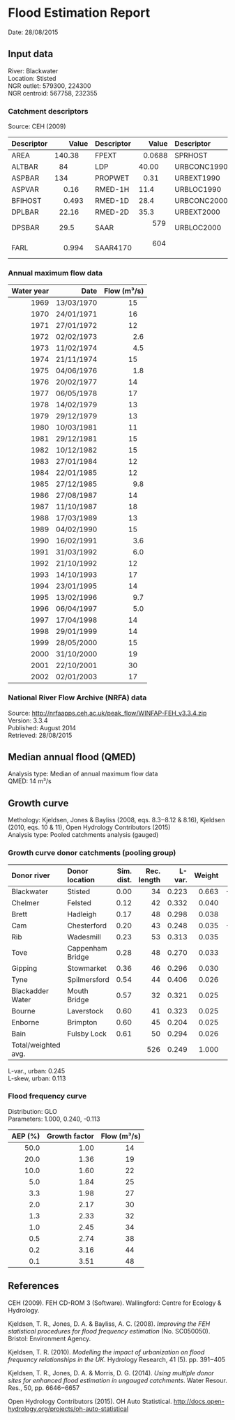 # Flood Estimation Report

Date:          28/08/2015

## Input data

River:         Blackwater  
Location:      Stisted  
NGR outlet:    579300, 224300    
NGR centroid:  567758, 232355  

### Catchment descriptors

Source:        CEH (2009)

Descriptor   |      Value | Descriptor  |      Value | Descriptor  |      Value 
:------------|-----------:|:------------|-----------:|:------------|----------:
AREA         |   140.38   | FPEXT       |     0.0688 | SPRHOST     |    39.11  
ALTBAR       |    84      | LDP         |    40.00   | URBCONC1990 |     0.573 
ASPBAR       |   134      | PROPWET     |     0.31   | URBEXT1990  |     0.0217
ASPVAR       |     0.16   | RMED-1H     |    11.4    | URBLOC1990  |     0.639 
BFIHOST      |     0.493  | RMED-1D     |    28.4    | URBCONC2000 |     0.765 
DPLBAR       |    22.16   | RMED-2D     |    35.3    | URBEXT2000  |     0.0255
DPSBAR       |    29.5    | SAAR        |   579      | URBLOC2000  |     0.551 
FARL         |     0.994  | SAAR4170    |   604      |             |           

### Annual maximum flow data

  Water year |       Date |  Flow (m³/s)
------------:|-----------:|------------:
        1969 | 13/03/1970 |         15  
        1970 | 24/01/1971 |         16  
        1971 | 27/01/1972 |         12  
        1972 | 02/02/1973 |          2.6
        1973 | 11/02/1974 |          4.5
        1974 | 21/11/1974 |         15  
        1975 | 04/06/1976 |          1.8
        1976 | 20/02/1977 |         14  
        1977 | 06/05/1978 |         17  
        1978 | 14/02/1979 |         13  
        1979 | 29/12/1979 |         13  
        1980 | 10/03/1981 |         11  
        1981 | 29/12/1981 |         15  
        1982 | 10/12/1982 |         15  
        1983 | 27/01/1984 |         12  
        1984 | 22/01/1985 |         12  
        1985 | 27/12/1985 |          9.8
        1986 | 27/08/1987 |         14  
        1987 | 11/10/1987 |         18  
        1988 | 17/03/1989 |         13  
        1989 | 04/02/1990 |         15  
        1990 | 16/02/1991 |          3.6
        1991 | 31/03/1992 |          6.0
        1992 | 21/10/1992 |         12  
        1993 | 14/10/1993 |         17  
        1994 | 23/01/1995 |         14  
        1995 | 13/02/1996 |          9.7
        1996 | 06/04/1997 |          5.0
        1997 | 17/04/1998 |         14  
        1998 | 29/01/1999 |         14  
        1999 | 28/05/2000 |         15  
        2000 | 31/10/2000 |         19  
        2001 | 22/10/2001 |         30  
        2002 | 02/01/2003 |         17  

### National River Flow Archive (NRFA) data

Source:        http://nrfaapps.ceh.ac.uk/peak_flow/WINFAP-FEH_v3.3.4.zip  
Version:       3.3.4  
Published:     August 2014  
Retrieved:     28/08/2015

## Median annual flood (QMED)

Analysis type: Median of annual maximum flow data  
QMED:          14 m³/s

## Growth curve

Methology:     Kjeldsen, Jones & Bayliss (2008, eqs. 8.3‒8.12 & 8.16), Kjeldsen (2010, eqs. 10 & 11), Open Hydrology 
               Contributors (2015)  
Analysis type: Pooled catchments analysis (gauged)

### Growth curve donor catchments (pooling group)

Donor river         | Donor location                 | Sim. dist. | Rec. length | L-var. | Weight | L-skew | Weight
:-------------------|:-------------------------------|-----------:|------------:|-------:|-------:|-------:|------:
Blackwater          | Stisted                        |       0.00 |          34 |  0.223 |  0.663 | -0.091 |  0.188
Chelmer             | Felsted                        |       0.12 |          42 |  0.332 |  0.040 |  0.216 |  0.105
Brett               | Hadleigh                       |       0.17 |          48 |  0.298 |  0.038 |  0.153 |  0.094
Cam                 | Chesterford                    |       0.20 |          43 |  0.248 |  0.035 | -0.108 |  0.084
Rib                 | Wadesmill                      |       0.23 |          53 |  0.313 |  0.035 |  0.163 |  0.085
Tove                | Cappenham Bridge               |       0.28 |          48 |  0.270 |  0.033 |  0.183 |  0.076
Gipping             | Stowmarket                     |       0.36 |          46 |  0.296 |  0.030 |  0.108 |  0.069
Tyne                | Spilmersford                   |       0.54 |          44 |  0.406 |  0.026 |  0.245 |  0.061
Blackadder Water    | Mouth Bridge                   |       0.57 |          32 |  0.321 |  0.025 |  0.268 |  0.055
Bourne              | Laverstock                     |       0.60 |          41 |  0.323 |  0.025 |  0.302 |  0.059
Enborne             | Brimpton                       |       0.60 |          45 |  0.204 |  0.025 |  0.148 |  0.061
Bain                | Fulsby Lock                    |       0.61 |          50 |  0.294 |  0.026 |  0.087 |  0.062
Total/weighted avg. |                                |            |         526 |  0.249 |  1.000 |  0.108 |  1.000

L-var., urban: 0.245  
L-skew, urban: 0.113

### Flood frequency curve

Distribution:  GLO  
Parameters:    1.000, 0.240, -0.113  

AEP (%) | Growth factor | Flow (m³/s)
-------:|--------------:|-----------:
   50.0 |          1.00 |        14  
   20.0 |          1.36 |        19  
   10.0 |          1.60 |        22  
    5.0 |          1.84 |        25  
    3.3 |          1.98 |        27  
    2.0 |          2.17 |        30  
    1.3 |          2.33 |        32  
    1.0 |          2.45 |        34  
    0.5 |          2.74 |        38  
    0.2 |          3.16 |        44  
    0.1 |          3.51 |        48  

## References

CEH (2009). FEH CD-ROM 3 (Software). Wallingford: Centre for Ecology & Hydrology.

Kjeldsen, T. R., Jones, D. A. & Bayliss, A. C. (2008). *Improving the FEH statistical procedures for flood frequency 
estimation* (No. SC050050). Bristol: Environment Agency.

Kjeldsen, T. R. (2010). *Modelling the impact of urbanization on flood frequency relationships in the UK*. Hydrology 
Research, 41 (5). pp. 391‒405

Kjeldsen, T. R., Jones, D. A. & Morris, D. G. (2014). *Using multiple donor sites for enhanced flood estimation in 
ungauged catchments*. Water Resour. Res., 50, pp. 6646‒6657

Open Hydrology Contributors (2015). OH Auto Statistical. http://docs.open-hydrology.org/projects/oh-auto-statistical